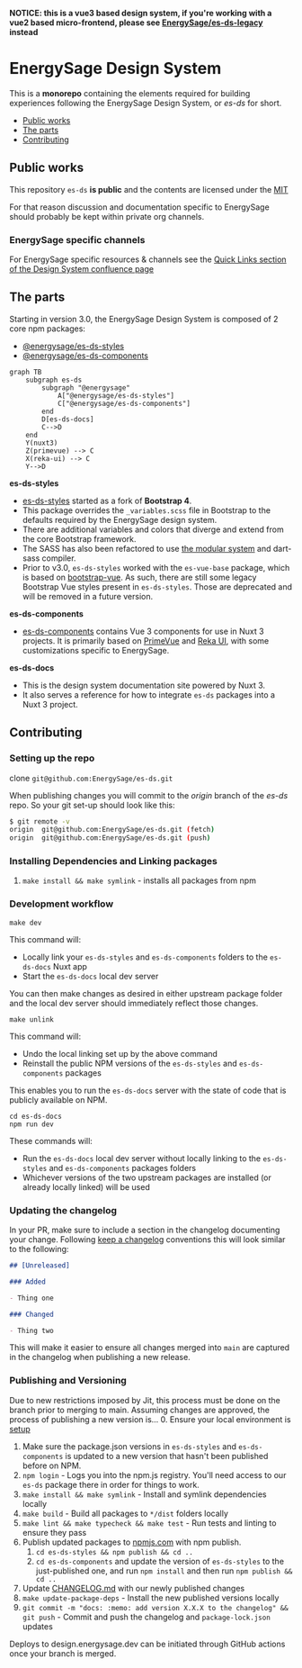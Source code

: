 **NOTICE: this is a vue3 based design system, if you're working with a vue2 based micro-frontend, please see [EnergySage/es-ds-legacy](https://github.com/EnergySage/es-ds-legacy) instead**

# EnergySage Design System

This is a **monorepo** containing the elements required for building experiences
following the EnergySage Design System, or _es-ds_ for short.

- [Public works](#public-works)
- [The parts](#the-parts)
- [Contributing](#contributing)

## Public works

This repository `es-ds` **is public** and the contents are licensed under the
[MIT](https://tldrlegal.com/license/mit-license#summary)

For that reason discussion and documentation specific to EnergySage should probably be kept
within private org channels.

### EnergySage specific channels

For EnergySage specific resources & channels see the
[Quick Links section of the Design System confluence page](https://energysage.atlassian.net/wiki/spaces/DS/overview#%F0%9F%96%B1%EF%B8%8F-Quick-Links)

## The parts

Starting in version 3.0, the EnergySage Design System is composed of 2 core npm packages:

- [@energysage/es-ds-styles](https://www.npmjs.com/package/@energysage/es-ds-styles)
- [@energysage/es-ds-components](https://www.npmjs.com/package/@energysage/es-ds-components)

```mermaid
graph TB
    subgraph es-ds
        subgraph "@energysage"
            A["@energysage/es-ds-styles"]
            C["@energysage/es-ds-components"]
        end
        D[es-ds-docs]
        C-->D
    end
    Y(nuxt3)
    Z(primevue) --> C
    X(reka-ui) --> C
    Y-->D
```

**es-ds-styles**

- [es-ds-styles](es-ds-styles/) started as a fork of **Bootstrap 4**.
- This package overrides the `_variables.scss` file in Bootstrap to the defaults required by the EnergySage design system.
- There are additional variables and colors that diverge and extend from the core
Bootstrap framework.
- The SASS has also been refactored to use
[the modular system](https://sass-lang.com/blog/the-module-system-is-launched/)
and dart-sass compiler.
- Prior to v3.0, `es-ds-styles` worked with the `es-vue-base` package, which is based on
[bootstrap-vue](https://bootstrap-vue.org/). As such, there are still some legacy
Bootstrap Vue styles present in `es-ds-styles`. Those are deprecated and will be removed
in a future version.

**es-ds-components**
- [es-ds-components](./es-ds-components/) contains Vue 3 components for use in Nuxt 3 projects.
It is primarily based on [PrimeVue](https://primevue.org/) and [Reka UI](https://reka-ui.com/), with some customizations specific to EnergySage.

**es-ds-docs**
- This is the design system documentation site powered by Nuxt 3.
- It also serves a reference for
how to integrate `es-ds` packages into a Nuxt 3 project.

## Contributing

### Setting up the repo

clone `git@github.com:EnergySage/es-ds.git`

When publishing changes you will commit to the _origin_ branch of the _es-ds_
repo. So your git set-up should look like this:

```bash
$ git remote -v
origin  git@github.com:EnergySage/es-ds.git (fetch)
origin  git@github.com:EnergySage/es-ds.git (push)
```

### Installing Dependencies and Linking packages

1. `make install && make symlink` - installs all packages from npm

### Development workflow

```
make dev
```

This command will:

- Locally link your `es-ds-styles` and `es-ds-components` folders to the `es-ds-docs` Nuxt app
- Start the `es-ds-docs` local dev server

You can then make changes as desired in either upstream package folder and the local dev server should immediately reflect those changes.

```
make unlink
```

This command will:

- Undo the local linking set up by the above command
- Reinstall the public NPM versions of the `es-ds-styles` and `es-ds-components` packages

This enables you to run the `es-ds-docs` server with the state of code that is publicly available on NPM.

```
cd es-ds-docs
npm run dev
```

These commands will:
- Run the `es-ds-docs` local dev server without locally linking to the `es-ds-styles` and `es-ds-components` packages folders
- Whichever versions of the two upstream packages are installed (or already locally linked) will be used

### Updating the changelog

In your PR, make sure to include a section in the changelog documenting your
change. Following [keep a changelog](https://keepachangelog.com/en/1.0.0/)
conventions this will look similar to the following:

```markdown
## [Unreleased]

### Added

- Thing one

### Changed

- Thing two

```

This will make it easier to ensure all changes merged into `main` are captured
in the changelog when publishing a new release.

### Publishing and Versioning

Due to new restrictions imposed by Jit, this process must be done on the branch prior to merging to main.
Assuming changes are approved, the process of publishing a new version is...
0. Ensure your local environment is
   [setup](./README.md#installing-dependencies-and-linking-packages)
1. Make sure the package.json versions in `es-ds-styles` and `es-ds-components` is updated to a new version 
   that hasn't been published before on NPM.
2. `npm login` - Logs you into the npm.js registry. You'll need access to our `es-ds` package there in order for things to work.
3. `make install && make symlink` - Install and symlink dependencies locally
4. `make build` - Build all packages to `*/dist` folders locally
5. `make lint && make typecheck && make test` - Run tests and linting to ensure they pass
6. Publish updated packages to
   [npmjs.com](https://www.npmjs.com/org/energysage) with npm publish.
   1. `cd es-ds-styles && npm publish && cd ..`
   2. `cd es-ds-components` and update the version of `es-ds-styles` to the just-published one, and run `npm install` and then run `npm publish && cd ..`
7. Update [CHANGELOG.md](./CHANGELOG.md) with our newly published changes
8. `make update-package-deps` - Install the new published versions locally
9. `git commit -m "docs: :memo: add version X.X.X to the changelog" && git push` -
   Commit and push the changelog and `package-lock.json` updates

Deploys to design.energysage.dev can be initiated through GitHub actions once your branch is merged.
